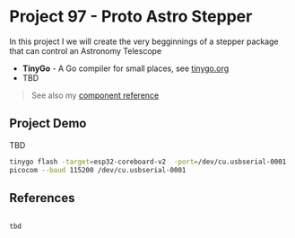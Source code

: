 # Project 97 - Proto Astro Stepper

In this project I we will create the very begginnings of a stepper package that can control an Astronomy Telescope


* **TinyGo** - A Go compiler for small places, see [tinygo.org](https://tinygo.org/)
* TBD
> See also my [component reference](https://github.com/tonygilkerson/things#components)

## Project Demo

TBD

```bash
tinygo flash -target=esp32-coreboard-v2  -port=/dev/cu.usbserial-0001
picocom --baud 115200 /dev/cu.usbserial-0001
```

## References

```text

tbd
```
